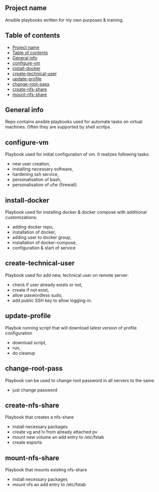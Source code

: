 ## Project name

Ansible playbooks written for my own purposes & training.

## Table of contents
- [Project name](#project-name)
- [Table of contents](#table-of-contents)
- [General info](#general-info)
- [configure-vm](#configure-vm)
- [install-docker](#install-docker)
- [create-technical-user](#create-technical-user)
- [update-profile](#update-profile)
- [change-root-pass](#change-root-pass)
- [create-nfs-share](#create-nfs-share)
- [mount-nfs-share](#mount-nfs-share)
## General info

Repo contains ansible playbooks used for automate tasks on virtual machines. Often they are supported by shell scritps.

## configure-vm

Playbook used for initial configuration of vm. It realizes following tasks:
- new user creation,
- installing necessary software,
- hardening ssh service,
- personalisation of bash,
- personalisation of ufw (firewall)

## install-docker

Playbook used for installing docker & docker compose with additional customizations:
- adding docker repo,
- installation of docker,
- adding user to docker group,
- installation of docker-compose,
- configuration & start of service

## create-technical-user
Playbook used for add new, technical user on remote server:
- check if user already exists or not,
- create if not exist,
- allow paswordless sudo,
- add public SSH key to allow logging-in.

## update-profile
Playbok running script that will download latest version of profile configuration
- download script,
- run,
- do cleanup

## change-root-pass
Playbook can be used to change root password in all servers to the same
- just change password

## create-nfs-share
Playbook that creates a nfs-share
- install necessary packages
- create vg and lv from already attached pv
- mount new volume an add entry to /etc/fstab
- create exports

## mount-nfs-share
Playbook that mounts existing nfs-share
- install necessary packages
- mount nfs an add entry to /etc/fstab